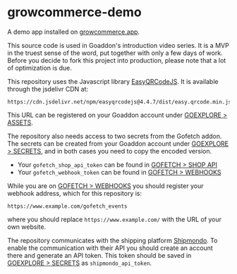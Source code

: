 # growcommerce-demo

A demo app installed on [growcommerce.app](https://www.growcommerce.app).

This source code is used in Goaddon's introduction video series. It is a MVP in the truest sense of the word, put together with only a few days of work. Before you decide to fork this project into production, please note that a lot of optimization is due.

This repository uses the Javascript library [EasyQRCodeJS](https://github.com/ushelp/EasyQRCodeJS). It is available through the jsdelivr CDN at:

```
https://cdn.jsdelivr.net/npm/easyqrcodejs@4.4.7/dist/easy.qrcode.min.js
```

This URL can be registered on your Goaddon account under [GOEXPLORE > ASSETS](https://goaddon.com/en/addons/5bb227d283c3360abe01e036/manage#page=assets).

The repository also needs access to two secrets from the Gofetch addon. The secrets can be created from your Goaddon account under [GOEXPLORE > SECRETS](https://goaddon.com/en/addons/5bb227d283c3360abe01e036/manage#page=secrets), and in both cases you need to copy the encoded version.

- Your `gofetch_shop_api_token` can be found in [GOFETCH > SHOP API](https://goaddon.com/en/addons/5b9ff6463ab42f43522b30cf/manage#page=shop_api)
- Your `gofetch_webhook_token` can be found in [GOFETCH > WEBHOOKS](https://goaddon.com/en/addons/5b9ff6463ab42f43522b30cf/manage#page=webhooks)

While you are on [GOFETCH > WEBHOOKS](https://goaddon.com/en/addons/5b9ff6463ab42f43522b30cf/manage#page=webhooks) you should register your webhook address, which for this repository is:

```
https://www.example.com/gofetch_events
```

where you should replace `https://www.example.com/` with the URL of your own website.

The repository communicates with the shipping platform [Shipmondo](https://shipmondo.com/). To enable the communication with their API you should create an account there and generate an API token. This token should be saved in [GOEXPLORE > SECRETS](https://goaddon.com/en/addons/5bb227d283c3360abe01e036/manage#page=secrets) as `shipmondo_api_token`.